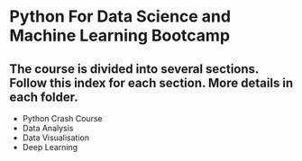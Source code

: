 # Python For Data Science and Machine Learning Bootcamp

## The course is divided into several sections. Follow this index for each section. More details in each folder.

* Python Crash Course
* Data Analysis
* Data Visualisation
* Deep Learning

